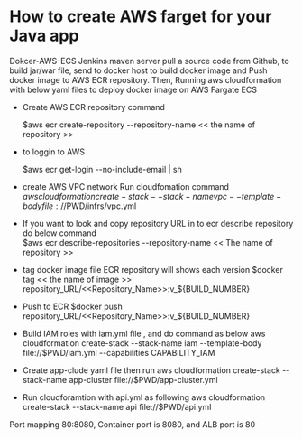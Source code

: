 # How to create AWS farget for your Java app
Dokcer-AWS-ECS
Jenkins maven server pull a source code from Github, to build jar/war file,  send to docker host to build docker image and 
Push docker image to AWS ECR repository.
Then, Running aws cloudformation with below yaml files to deploy docker image on AWS Fargate ECS 

* Create AWS ECR repository command
     
  $aws  ecr create-repository  --repository-name  << the name of repository >>
* to loggin to AWS
   
  $aws  ecr  get-login  --no-include-email  |  sh 
* create AWS VPC network Run cloudfomation command     
   $aws cloudformation create-stack --stack-name vpc --template-body file://$PWD/infrs/vpc.yml
* If you want to look and copy repository URL in to ecr describe repository do below command   
  $aws  ecr  describe-repositories  --repository-name  << The name of repository >>
* tag docker image file ECR repository will shows each version 
  $docker  tag << the name of image >>   repository_URL/<<Repository_Name>>:v_${BUILD_NUMBER}
  
* Push to ECR 
  $docker push repository_URL/<<Repository_Name>>:v_${BUILD_NUMBER}
  
* Build IAM roles with iam.yml file , and do command as below
  aws cloudformation create-stack --stack-name iam --template-body file://$PWD/iam.yml --capabilities  CAPABILITY_IAM
  
* Create app-clude yaml file then run 
  aws cloudformation create-stack --stack-name  app-cluster  file://$PWD/app-cluster.yml

* Run cloudforamtion with api.yml as following
  aws cloudformation create-stack --stack-name api file://$PWD/api.yml
  
Port mapping 80:8080, Container port is 8080, and ALB port is 80

